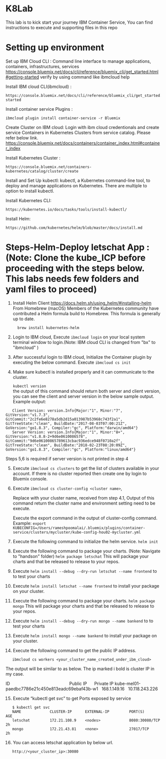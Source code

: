 # K8Lab

This lab is to kick start your journey IBM Container Service, You can find instructions to execute and supporting files in this repo

# Setting up environment
Set up IBM Cloud CLI : Command line interface to manage applications, containers, infrastructures, services
https://console.bluemix.net/docs/cli/reference/bluemix_cli/get_started.html#getting-started
verify by using command like ibmcloud help

Install IBM cloud CLI(ibmcloud) :
```
https://console.bluemix.net/docs/cli/reference/bluemix_cli/get_started.html#getting-started
```

Install container service  Plugins :
```
ibmcloud plugin install container-service -r Bluemix
```

Create Cluster on IBM cloud: Login with ibm cloud credentionals and create service Containers in Kubernetes Clusters from service catalog. Please refer below link.
https://console.bluemix.net/docs/containers/container_index.html#container_index

Install Kubernetes Cluster :
```
https://console.bluemix.net/containers-kubernetes/catalog/cluster/create
```

Install and Set Up kubectl: kubectl, a Kubernetes command-line tool, to deploy and manage applications on Kubernetes.
There are multiple to option to install kubectl.

Install Kubernetes CLI:
```
https://kubernetes.io/docs/tasks/tools/install-kubectl/
```

Install Helm:
```
https://github.com/kubernetes/helm/blob/master/docs/install.md
```


# Steps-Helm-Deploy letschat App : (Note: Clone the kube_ICP before proceeding with the steps below. This labs needs few folders and yaml files to proceed)

1. Install Helm Client
        https://docs.helm.sh/using_helm/#installing-helm
        From Homebrew (macOS)
        Members of the Kubernetes community have contributed a Helm formula build to Homebrew. This formula is generally up to date.
      ```
        brew install kubernetes-helm
      ```


2. Login to IBM cloud, Execute ``` ibmcloud login ``` on your local system terminal window to login.(Note: IBM cloud CLI is changed from "bx" to "ibmcloud"  )
 
3. After successful login to IBM cloud, Initialize the Container plugin by executing the below command.
Execute  ``` ibmcloud cs init ```
 
4. Make sure kubectl is installed properly and it can communicate to the cluster.

   ``` kubectl version  ```  
   the output of this command should return both server and client version, you can see the client and server version in the below sample output.
   Example output:
```
   Client Version: version.Info{Major:"1", Minor:"7", GitVersion:"v1.7.3",    GitCommit:"2c2fe6e8278a5db2d15a013987b53968c743f2a1", GitTreeState:"clean", BuildDate:"2017-08-03T07:00:21Z", GoVersion:"go1.8.3", Compiler:"gc", Platform:"darwin/amd64"}
   Server Version: version.Info{Major:"1", Minor:"8+", GitVersion:"v1.8.8-2+9d6e0610086578", GitCommit:"9d6e06100865789613cbac936edce948f0710a2f", GitTreeState:"clean", BuildDate:"2018-02-23T08:20:09Z", GoVersion:"go1.8.3", Compiler:"gc", Platform:"linux/amd64"}
```
   Steps 5,6 is required if server version is not printed in step 4

5. Execute ```ibmcloud cs clusters``` to get the list of clusters available in your account. If there is no cluster reported then create one by login to Bluemix console.
 
6. Execute ```ibmcloud cs cluster-config <cluster name>```,

   Replace <cluster name >  with your cluster name, received from step 4.1, Output of this command return the cluster name and environment setting need to be execute.

   Execute the export command in the output of cluster-config command.
   Example: ``` export KUBECONFIG=/Users/rameshpoomalai/.bluemix/plugins/container-service/clusters/mycluster/kube-config-hou02-mycluster.yml ```

7. Execute the following command to initialize the helm service.
```helm init```


8. Execute the following command to package your charts. (Note: Navigate to "handson" folder)
```helm package letschat```
   This will package your charts and that be released to release to your repos.
 
9. Execute ```helm install --debug --dry-run letschat --name frontend``` to to test your charts
 
10. Execute ```helm install letschat --name frontend``` to install your package on your cluster.

11. Execute the following command to package your charts.
   ```helm package mongo```
   This will package your charts and that be released to release to your repos.
 
12. Execute ```helm install --debug --dry-run mongo --name bankend``` to to test your charts
 
13. Execute ```helm install mongo --name bankend``` to install your package on your cluster.


14. Execute the following command to get the public IP address.
```
   ibmcloud cs workers <your_cluster_name_created_under_ibm_cloud>
```

   The output will be similar to as below. The ip marked i bold is cluster IP in my case.
   
   ID                                                 Public IP      Private IP
   kube-mel01-paedbc7786e21c450e813eadc69ebaf43b-w1   168.1.149.16   10.118.243.226

15. Execute  “kubectl get svc” to get Ports exposed by service
```
   $ kubectl get svc
   NAME             CLUSTER-IP      EXTERNAL-IP         PORT(S)                AGE
   letschat         172.21.108.9    <nodes>             8080:30080/TCP         2h
   mongo            172.21.43.81    <none>              27017/TCP              2h
```

16. You can access letschat application by below url.
```
   http://<your_cluster_ip>:30080
```
